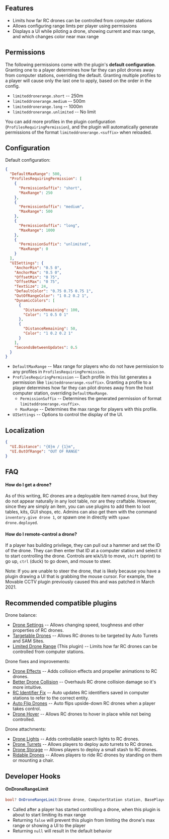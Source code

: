 ## Features

- Limits how far RC drones can be controlled from computer stations
- Allows configuring range limts per player using permissions
- Displays a UI while piloting a drone, showing current and max range, and which changes color near max range

## Permissions

The following permissions come with the plugin's **default configuration**. Granting one to a player determines how far they can pilot drones away from computer stations, overriding the default. Granting multiple profiles to a player will cause only the last one to apply, based on the order in the config.

- `limiteddronerange.short` -- 250m
- `limiteddronerange.medium` -- 500m
- `limiteddronerange.long` -- 1000m
- `limiteddronerange.unlimited` -- No limit

You can add more profiles in the plugin configuration (`ProfilesRequiringPermission`), and the plugin will automatically generate permissions of the format `limiteddronerange.<suffix>` when reloaded.

## Configuration

Default configuration:

```json
{
  "DefaultMaxRange": 500,
  "ProfilesRequiringPermission": [
    {
      "PermissionSuffix": "short",
      "MaxRange": 250
    },
    {
      "PermissionSuffix": "medium",
      "MaxRange": 500
    },
    {
      "PermissionSuffix": "long",
      "MaxRange": 1000
    },
    {
      "PermissionSuffix": "unlimited",
      "MaxRange": 0
    }
  ],
  "UISettings": {
    "AnchorMin": "0.5 0",
    "AnchorMax": "0.5 0",
    "OffsetMin": "0 75",
    "OffsetMax": "0 75",
    "TextSize": 24,
    "DefaultColor": "0.75 0.75 0.75 1",
    "OutOfRangeColor": "1 0.2 0.2 1",
    "DynamicColors": [
      {
        "DistanceRemaining": 100,
        "Color": "1 0.5 0 1"
      },
      {
        "DistanceRemaining": 50,
        "Color": "1 0.2 0.2 1"
      }
    ],
    "SecondsBetweenUpdates": 0.5
  }
}
```

- `DefaultMaxRange` -- Max range for players who do not have permission to any profiles in `ProfilesRequiringPermission`.
- `ProfilesRequiringPermission` -- Each profile in this list generates a permission like `limiteddronerange.<suffix>`. Granting a profile to a player determines how far they can pilot drones away from the host computer station, overriding `DefaultMaxRange`.
  - `PermissionSuffix` -- Determines the generated permission of format `limiteddronerange.<suffix>`.
  - `MaxRange` -- Determines the max range for players with this profile.
- `UISettings` -- Options to control the display of the UI.

## Localization

```json
{
  "UI.Distance": "{0}m / {1}m",
  "UI.OutOfRange": "OUT OF RANGE"
}
```
## FAQ

#### How do I get a drone?

As of this writing, RC drones are a deployable item named `drone`, but they do not appear naturally in any loot table, nor are they craftable. However, since they are simply an item, you can use plugins to add them to loot tables, kits, GUI shops, etc. Admins can also get them with the command `inventory.give drone 1`, or spawn one in directly with `spawn drone.deployed`.

#### How do I remote-control a drone?

If a player has building privilege, they can pull out a hammer and set the ID of the drone. They can then enter that ID at a computer station and select it to start controlling the drone. Controls are `W`/`A`/`S`/`D` to move, `shift` (sprint) to go up, `ctrl` (duck) to go down, and mouse to steer.

Note: If you are unable to steer the drone, that is likely because you have a plugin drawing a UI that is grabbing the mouse cursor. For example, the Movable CCTV plugin previously caused this and was patched in March 2021.

## Recommended compatible plugins

Drone balance:
- [Drone Settings](https://umod.org/plugins/drone-settings) -- Allows changing speed, toughness and other properties of RC drones.
- [Targetable Drones](https://umod.org/plugins/targetable-drones) -- Allows RC drones to be targeted by Auto Turrets and SAM Sites.
- [Limited Drone Range](https://umod.org/plugins/limited-drone-range) (This plugin) -- Limits how far RC drones can be controlled from computer stations.

Drone fixes and improvements:
- [Drone Effects](https://umod.org/plugins/drone-effects) -- Adds collision effects and propeller animations to RC drones.
- [Better Drone Collision](https://umod.org/plugins/better-drone-collision) -- Overhauls RC drone collision damage so it's more intuitive.
- [RC Identifier Fix](https://umod.org/plugins/rc-identifier-fix) -- Auto updates RC identifiers saved in computer stations to refer to the correct entity.
- [Auto Flip Drones](https://umod.org/plugins/auto-flip-drones) -- Auto flips upside-down RC drones when a player takes control.
- [Drone Hover](https://umod.org/plugins/drone-hover) -- Allows RC drones to hover in place while not being controlled.

Drone attachments:
- [Drone Lights](https://umod.org/plugins/drone-lights) -- Adds controllable search lights to RC drones.
- [Drone Turrets](https://umod.org/plugins/drone-turrets) -- Allows players to deploy auto turrets to RC drones.
- [Drone Storage](https://umod.org/plugins/drone-storage) -- Allows players to deploy a small stash to RC drones.
- [Ridable Drones](https://umod.org/plugins/ridable-drones) -- Allows players to ride RC drones by standing on them or mounting a chair.

## Developer Hooks

#### OnDroneRangeLimit

```csharp
bool? OnDroneRangeLimit(Drone drone, ComputerStation station, BasePlayer player)
```

- Called after a player has started controlling a drone, when this plugin is about to start limiting its max range
- Returning `false` will prevent this plugin from limiting the drone's max range or showing a UI to the player
- Returning `null` will result in the default behavior
